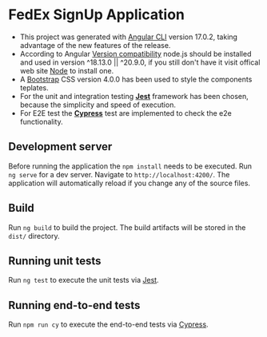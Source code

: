 # FedEx SignUp Application

* This project was generated with [Angular CLI](https://github.com/angular/angular-cli) version 17.0.2, 
taking advantage of the new features of the release.
* According to Angular [Version compatibility](https://angular.io/guide/versions) node.js should be installed 
and used in version ^18.13.0 || ^20.9.0, if you still don't have it visit offical web site [Node](https://nodejs.org) to install one.
* A [Bootstrap](https://getbootstrap.com/) CSS version 4.0.0 has been used to style the components teplates.
* For the unit and integration testing [**Jest**](https://jestjs.io/) framework has been chosen, because the simplicity and speed of execution.
* For E2E test the [**Cypress**](https://www.cypress.io/) test are implemented to check the e2e functionality.

## Development server

Before running the application the `npm install` needs to be executed.
Run `ng serve` for a dev server. Navigate to `http://localhost:4200/`. The application will automatically reload if you change any of the source files.

## Build

Run `ng build` to build the project. The build artifacts will be stored in the `dist/` directory.

## Running unit tests

Run `ng test` to execute the unit tests via [Jest](https://jestjs.io/).

## Running end-to-end tests

Run `npm run cy` to execute the end-to-end tests via [Cypress](https://www.cypress.io/).
